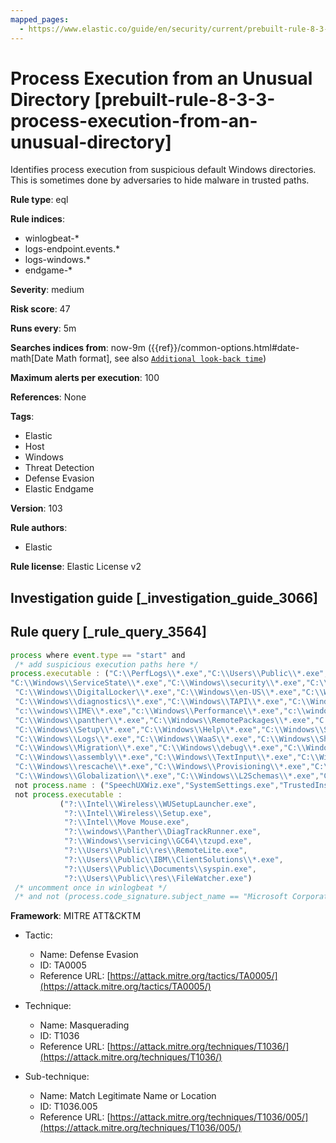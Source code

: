 ```yaml
---
mapped_pages:
  - https://www.elastic.co/guide/en/security/current/prebuilt-rule-8-3-3-process-execution-from-an-unusual-directory.html
---
```


# Process Execution from an Unusual Directory [prebuilt-rule-8-3-3-process-execution-from-an-unusual-directory]

Identifies process execution from suspicious default Windows directories. This is sometimes done by adversaries to hide malware in trusted paths.

**Rule type**: eql

**Rule indices**:

* winlogbeat-*
* logs-endpoint.events.*
* logs-windows.*
* endgame-*

**Severity**: medium

**Risk score**: 47

**Runs every**: 5m

**Searches indices from**: now-9m ({{ref}}/common-options.html#date-math[Date Math format], see also [`Additional look-back time`](docs-content://solutions/security/detect-and-alert/create-detection-rule.md#rule-schedule))

**Maximum alerts per execution**: 100

**References**: None

**Tags**:

* Elastic
* Host
* Windows
* Threat Detection
* Defense Evasion
* Elastic Endgame

**Version**: 103

**Rule authors**:

* Elastic

**Rule license**: Elastic License v2

## Investigation guide [_investigation_guide_3066]



## Rule query [_rule_query_3564]

```js
process where event.type == "start" and
 /* add suspicious execution paths here */
process.executable : ("C:\\PerfLogs\\*.exe","C:\\Users\\Public\\*.exe","C:\\Windows\\Tasks\\*.exe","C:\\Intel\\*.exe","C:\\AMD\\Temp\\*.exe","C:\\Windows\\AppReadiness\\*.exe",
"C:\\Windows\\ServiceState\\*.exe","C:\\Windows\\security\\*.exe","C:\\Windows\\IdentityCRL\\*.exe","C:\\Windows\\Branding\\*.exe","C:\\Windows\\csc\\*.exe",
 "C:\\Windows\\DigitalLocker\\*.exe","C:\\Windows\\en-US\\*.exe","C:\\Windows\\wlansvc\\*.exe","C:\\Windows\\Prefetch\\*.exe","C:\\Windows\\Fonts\\*.exe",
 "C:\\Windows\\diagnostics\\*.exe","C:\\Windows\\TAPI\\*.exe","C:\\Windows\\INF\\*.exe","C:\\Windows\\System32\\Speech\\*.exe","C:\\windows\\tracing\\*.exe",
 "c:\\windows\\IME\\*.exe","c:\\Windows\\Performance\\*.exe","c:\\windows\\intel\\*.exe","c:\\windows\\ms\\*.exe","C:\\Windows\\dot3svc\\*.exe",
 "C:\\Windows\\panther\\*.exe","C:\\Windows\\RemotePackages\\*.exe","C:\\Windows\\OCR\\*.exe","C:\\Windows\\appcompat\\*.exe","C:\\Windows\\apppatch\\*.exe","C:\\Windows\\addins\\*.exe",
 "C:\\Windows\\Setup\\*.exe","C:\\Windows\\Help\\*.exe","C:\\Windows\\SKB\\*.exe","C:\\Windows\\Vss\\*.exe","C:\\Windows\\Web\\*.exe","C:\\Windows\\servicing\\*.exe","C:\\Windows\\CbsTemp\\*.exe",
 "C:\\Windows\\Logs\\*.exe","C:\\Windows\\WaaS\\*.exe","C:\\Windows\\ShellExperiences\\*.exe","C:\\Windows\\ShellComponents\\*.exe","C:\\Windows\\PLA\\*.exe",
 "C:\\Windows\\Migration\\*.exe","C:\\Windows\\debug\\*.exe","C:\\Windows\\Cursors\\*.exe","C:\\Windows\\Containers\\*.exe","C:\\Windows\\Boot\\*.exe","C:\\Windows\\bcastdvr\\*.exe",
 "C:\\Windows\\assembly\\*.exe","C:\\Windows\\TextInput\\*.exe","C:\\Windows\\security\\*.exe","C:\\Windows\\schemas\\*.exe","C:\\Windows\\SchCache\\*.exe","C:\\Windows\\Resources\\*.exe",
 "C:\\Windows\\rescache\\*.exe","C:\\Windows\\Provisioning\\*.exe","C:\\Windows\\PrintDialog\\*.exe","C:\\Windows\\PolicyDefinitions\\*.exe","C:\\Windows\\media\\*.exe",
 "C:\\Windows\\Globalization\\*.exe","C:\\Windows\\L2Schemas\\*.exe","C:\\Windows\\LiveKernelReports\\*.exe","C:\\Windows\\ModemLogs\\*.exe","C:\\Windows\\ImmersiveControlPanel\\*.exe") and
 not process.name : ("SpeechUXWiz.exe","SystemSettings.exe","TrustedInstaller.exe","PrintDialog.exe","MpSigStub.exe","LMS.exe","mpam-*.exe") and
 not process.executable :
           ("?:\\Intel\\Wireless\\WUSetupLauncher.exe",
            "?:\\Intel\\Wireless\\Setup.exe",
            "?:\\Intel\\Move Mouse.exe",
            "?:\\windows\\Panther\\DiagTrackRunner.exe",
            "?:\\Windows\\servicing\\GC64\\tzupd.exe",
            "?:\\Users\\Public\\res\\RemoteLite.exe",
            "?:\\Users\\Public\\IBM\\ClientSolutions\\*.exe",
            "?:\\Users\\Public\\Documents\\syspin.exe",
            "?:\\Users\\Public\\res\\FileWatcher.exe")
 /* uncomment once in winlogbeat */
 /* and not (process.code_signature.subject_name == "Microsoft Corporation" and process.code_signature.trusted == true) */
```

**Framework**: MITRE ATT&CKTM

* Tactic:

    * Name: Defense Evasion
    * ID: TA0005
    * Reference URL: [https://attack.mitre.org/tactics/TA0005/](https://attack.mitre.org/tactics/TA0005/)

* Technique:

    * Name: Masquerading
    * ID: T1036
    * Reference URL: [https://attack.mitre.org/techniques/T1036/](https://attack.mitre.org/techniques/T1036/)

* Sub-technique:

    * Name: Match Legitimate Name or Location
    * ID: T1036.005
    * Reference URL: [https://attack.mitre.org/techniques/T1036/005/](https://attack.mitre.org/techniques/T1036/005/)



